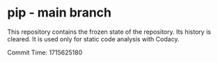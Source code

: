# pip - main branch

This repository contains the frozen state of the repository.
Its history is cleared. It is used only for static code
analysis with Codacy.

Commit Time: 1715625180